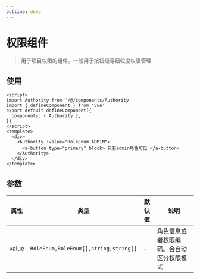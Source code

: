 ```yaml
---
outline: deep
---
```


# 权限组件

> 用于项目权限的组件，一般用于按钮级等细粒度权限管理

## 使用

```vue
<script>
import Authority from '/@/components/Authority'
import { defineComponent } from 'vue'
export default defineComponent({
  components: { Authority },
})
</script>
<template>
  <div>
    <Authority :value="RoleEnum.ADMIN">
      <a-button type="primary" block> 只有admin角色可见 </a-button>
    </Authority>
  </div>
</template>
```

## 参数

| 属性    | 类型                                    | 默认值 | 说明                   |
|-------|---------------------------------------|-----|----------------------|
| value | `RoleEnum,RoleEnum[],string,string[]` | -   | 角色信息或者权限编码。会自动区分权限模式 |
